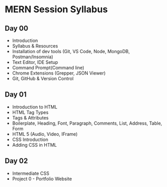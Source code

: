 # MERN Session Syllabus

## Day 00

- Introduction
- Syllabus & Resources
- Installation of dev tools (Git, VS Code, Node, MongoDB, Postman/Insomnia)
- Text Editor, IDE Setup
- Command Prompt(Command line)
- Chrome Extensions (Grepper, JSON Viewer)
- Git, GitHub & Version Control


## Day 01

- Introduction to HTML 
- HTML Tag Types
- Tags & Attributes
- Boilerplate, Heading, Font, Paragraph, Comments, List, Address, Table, Form
- HTML 5 (Audio, Video, IFrame)
- CSS Introduction
- Adding CSS in HTML

## Day 02

- Intermediate CSS
- Project 0 - Portfolio Website